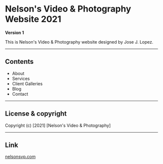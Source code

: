 # Nelson's Video & Photography Website 2021
**Version 1**

This is Nelson's Video & Photography website designed by
Jose J. Lopez.

---

## Contents

- About
- Services
- Client Galleries
- Blog
- Contact
---

## License & copyright

Copyright (c) [2021] [Nelson's Video & Photography]

---

## Link
[nelsonsvp.com](http://www.nelsonsvp.com/)
